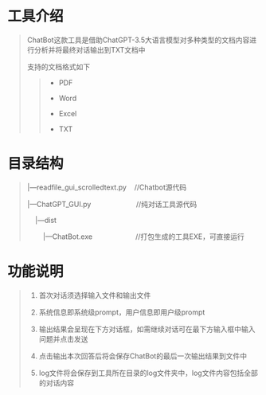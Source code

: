 # 工具介绍

> ChatBot这款工具是借助ChatGPT-3.5大语言模型对多种类型的文档内容进行分析并将最终对话输出到TXT文档中
> 
> 支持的文档格式如下
> 
> > - PDF
> >   
> > - Word
> >   
> > - Excel
> >   
> > - TXT
> >   

# 目录结构

> |—readfile_gui_scrolledtext.py    //Chatbot源代码
> 
> |—ChatGPT_GUI.py                       //纯对话工具源代码
> 
>     |—dist
> 
>         |—ChatBot.exe                      //打包生成的工具EXE，可直接运行

# 功能说明

> 1. 首次对话须选择输入文件和输出文件
>   
> 2. 系统信息即系统级prompt，用户信息即用户级prompt
>   
> 3. 输出结果会呈现在下方对话框，如需继续对话可在最下方输入框中输入问题并点击发送
>   
> 4. 点击输出本次回答后将会保存ChatBot的最后一次输出结果到文件中
>   
> 5. log文件将会保存到工具所在目录的log文件夹中，log文件内容包括全部的对话内容
>
